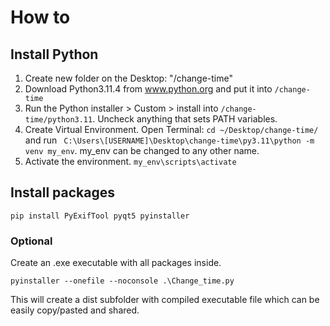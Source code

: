 # How to

## Install Python
1. Create new folder on the Desktop: "/change-time"
2. Download Python3.11.4 from www.python.org and put it into `/change-time`
3. Run the Python installer > Custom > install into `/change-time/python3.11`. Uncheck anything that sets PATH variables.
4. Create Virtual Environment. Open Terminal: `cd ~/Desktop/change-time/` and run ` C:\Users\[USERNAME]\Desktop\change-time\py3.11\python -m venv my_env`. my_env can be changed to any other name. 
5. Activate the environment. `my_env\scripts\activate`

## Install packages
```
pip install PyExifTool pyqt5 pyinstaller
```

### Optional
Create an .exe executable with all packages inside. 
```
pyinstaller --onefile --noconsole .\Change_time.py
```

This will create a dist subfolder with compiled executable file which can be easily copy/pasted and shared. 